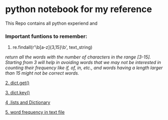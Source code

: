 # python notebook for my reference

This Repo contains all python experiend and 

### 
### Important funtions to remember:
1. re.findall(r'\b[a-z]{3,15}\b', text_string) 

*return all the words with the number of characters in the range [3-15]. 
Starting from 3 will help in avoiding words that we may not be 
interested in counting their frequency like if, of, in, etc., 
and words having a length larger than 15 might not be correct words.*

[2. dict.get()](https://www.tutorialspoint.com/python/dictionary_get.htm)


[3. dict.key()](https://www.tutorialspoint.com/python/dictionary_keys.htm)

[4 .lists and Dictionary](https://github.com/ishaq4466/python/blob/master/program1.py)

[5. word frequency in text file](https://github.com/ishaq4466/python/blob/master/wordFreq.py)

